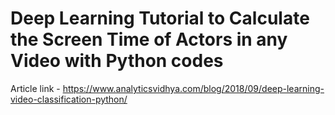 # Deep Learning Tutorial to Calculate the Screen Time of Actors in any Video with Python codes

Article link - https://www.analyticsvidhya.com/blog/2018/09/deep-learning-video-classification-python/
